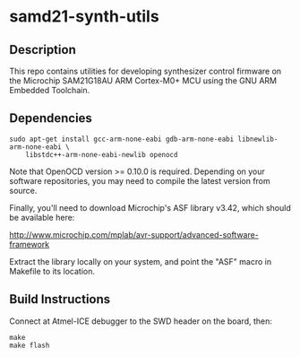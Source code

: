 # samd21-synth-utils

## Description

This repo contains utilities for developing synthesizer control firmware on the
Microchip SAM21G18AU ARM Cortex-M0+ MCU using the GNU ARM Embedded Toolchain.

## Dependencies

```
sudo apt-get install gcc-arm-none-eabi gdb-arm-none-eabi libnewlib-arm-none-eabi \
    libstdc++-arm-none-eabi-newlib openocd
```

Note that OpenOCD version >= 0.10.0 is required. Depending on your software
repositories, you may need to compile the latest version from source.

Finally, you'll need to download Microchip's ASF library v3.42, which should be
available here:

http://www.microchip.com/mplab/avr-support/advanced-software-framework

Extract the library locally on your system, and point the "ASF" macro in
Makefile to its location.

## Build Instructions

Connect at Atmel-ICE debugger to the SWD header on the board, then:

```
make
make flash
```
